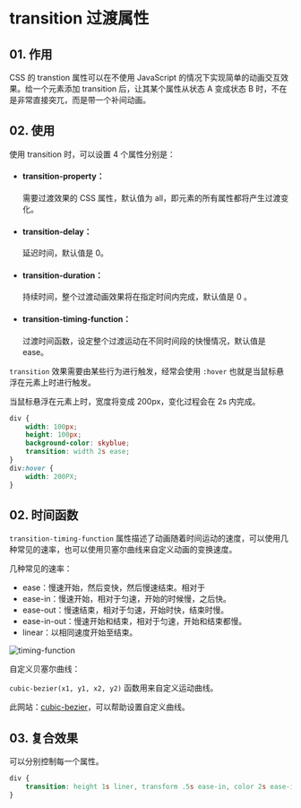 # transition 过渡属性

## 01. 作用
CSS 的 transtion 属性可以在不使用 JavaScript 的情况下实现简单的动画交互效果。给一个元素添加 transition 后，让其某个属性从状态 A 变成状态 B 时，不在是非常直接突兀，而是带一个补间动画。    

## 02. 使用
使用 transition 时，可以设置 4 个属性分别是：

- #### transition-property：
  需要过渡效果的 CSS 属性，默认值为 all，即元素的所有属性都将产生过渡变化。

- #### transition-delay：
  延迟时间，默认值是 0。

- #### transition-duration：
  持续时间，整个过渡动画效果将在指定时间内完成，默认值是 0 。

- #### transition-timing-function：
  过渡时间函数，设定整个过渡运动在不同时间段的快慢情况，默认值是 ease。

`transition` 效果需要由某些行为进行触发，经常会使用 `:hover`  也就是当鼠标悬浮在元素上时进行触发。

当鼠标悬浮在元素上时，宽度将变成 200px，变化过程会在 2s 内完成。

```css
div {
    width: 100px;
    height: 100px;
    background-color: skyblue;
    transition: width 2s ease;
}
div:hover {
    width: 200PX;
}
```

## 02. 时间函数
`transition-timing-function` 属性描述了动画随着时间运动的速度，可以使用几种常见的速率，也可以使用贝塞尔曲线来自定义动画的变换速度。

几种常见的速率：

- ease：慢速开始，然后变快，然后慢速结束。相对于
- ease-in：慢速开始，相对于匀速，开始的时候慢，之后快。
- ease-out：慢速结束，相对于匀速，开始时快，结束时慢。
- ease-in-out：慢速开始和结束，相对于匀速，开始和结束都慢。
- linear：以相同速度开始至结束。

![timing-function](https://i.stack.imgur.com/qT6BD.png)

自定义贝塞尔曲线：

`cubic-bezier(x1, y1, x2, y2)` 函数用来自定义运动曲线。

此网站：[cubic-bezier](https://cubic-bezier.com/#.17,.67,.83,.67)，可以帮助设置自定义曲线。

## 03. 复合效果
可以分别控制每一个属性。

```css
div {
    transition: height 1s liner, transform .5s ease-in, color 2s ease-in-out;
}
```








